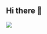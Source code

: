 ## Hi there 👋
<img src="https://capsule-render.vercel.app/api?type=waving&color=auto&height=200&section=header&text=River's GitHub&fontSize=90" />
<!--
**RiverGang/RiverGang** is a ✨ _special_ ✨ repository because its `README.md` (this file) appears on your GitHub profile.

Here are some ideas to get you started:

- 🔭 I’m currently working on ...
- 🌱 I’m currently learning ...
- 👯 I’m looking to collaborate on ...
- 🤔 I’m looking for help with ...
- 💬 Ask me about ...
- 📫 How to reach me: ...
- 😄 Pronouns: ...
- ⚡ Fun fact: ...
-->
